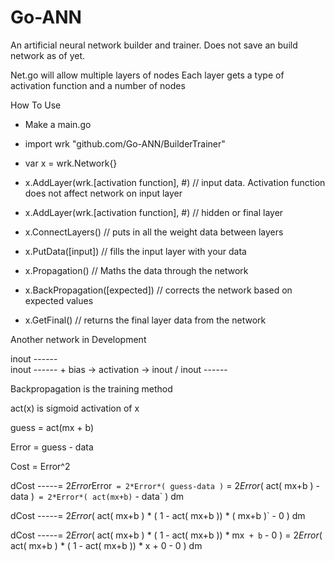 # Go-ANN
An artificial neural network builder and trainer. Does not save an build network as of yet.

Net.go will allow multiple layers of nodes
Each layer gets a type of activation function and a number of nodes

How To Use
- Make a main.go
- import wrk "github.com/Go-ANN/BuilderTrainer"

- var x = wrk.Network{}
- x.AddLayer(wrk.[activation function], #) // input data. Activation function does not affect network on input layer
- x.AddLayer(wrk.[activation function], #) // hidden or final layer
- x.ConnectLayers()                        // puts in all the weight data between layers
- x.PutData([input])                       // fills the input layer with your data
- x.Propagation()                          // Maths the data through the network
- x.BackPropagation([expected])            // corrects the network based on expected values
- x.GetFinal()                             // returns the final layer data from the network

Another network in Development

inout ------
            \
inout ------ + bias -> activation -> inout
            /
inout ------

Backpropagation is the training method

act(x) is sigmoid activation of x

guess = act(mx + b)

Error = guess - data

Cost = Error^2

dCost
-----= 2*Error*Error` = 2*Error*( guess-data )` = 2*Error*( act( mx+b ) - data )` = 2*Error*( act(mx+b)` - data` )
 dm

dCost
-----= 2*Error*( act( mx+b ) * ( 1 - act( mx+b )) * ( mx+b )` - 0 )
 dm

dCost
-----= 2*Error*( act( mx+b ) * ( 1 - act( mx+b )) * mx` + b` - 0 ) = 2*Error*( act( mx+b ) * ( 1 - act( mx+b )) * x + 0 - 0 )
 dm

